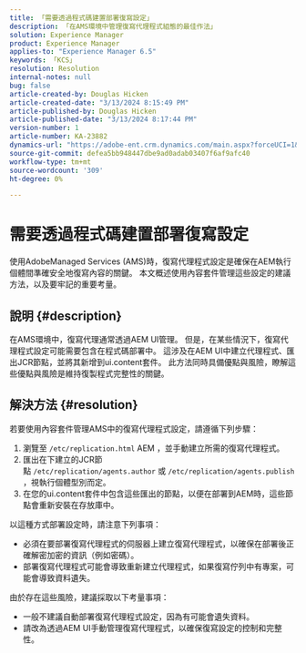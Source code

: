 ```yaml
---
title: 「需要透過程式碼建置部署復寫設定」
description: 「在AMS環境中管理復寫代理程式組態的最佳作法」
solution: Experience Manager
product: Experience Manager
applies-to: "Experience Manager 6.5"
keywords: 「KCS」
resolution: Resolution
internal-notes: null
bug: false
article-created-by: Douglas Hicken
article-created-date: "3/13/2024 8:15:49 PM"
article-published-by: Douglas Hicken
article-published-date: "3/13/2024 8:17:44 PM"
version-number: 1
article-number: KA-23882
dynamics-url: "https://adobe-ent.crm.dynamics.com/main.aspx?forceUCI=1&pagetype=entityrecord&etn=knowledgearticle&id=c387107a-76e1-ee11-904c-00224806b7b2"
source-git-commit: defea5bb948447dbe9ad0adab03407f6af9afc40
workflow-type: tm+mt
source-wordcount: '309'
ht-degree: 0%

---
```


# 需要透過程式碼建置部署復寫設定


使用AdobeManaged Services (AMS)時，復寫代理程式設定是確保在AEM執行個體間準確安全地復寫內容的關鍵。 本文概述使用內容套件管理這些設定的建議方法，以及要牢記的重要考量。

## 說明 {#description}


在AMS環境中，復寫代理通常透過AEM UI管理。 但是，在某些情況下，復寫代理程式設定可能需要包含在程式碼部署中。 這涉及在AEM UI中建立代理程式、匯出JCR節點，並將其新增到ui.content套件。 此方法同時具備優點與風險，瞭解這些優點與風險是維持復製程式完整性的關鍵。


## 解決方法 {#resolution}


若要使用內容套件管理AMS中的復寫代理程式設定，請遵循下列步驟：

1. 瀏覽至 `/etc/replication.html` AEM ，並手動建立所需的復寫代理程式。
2. 匯出在下建立的JCR節點 `/etc/replication/agents.author` 或 `/etc/replication/agents.publish`，視執行個體型別而定。
3. 在您的ui.content套件中包含這些匯出的節點，以便在部署到AEM時，這些節點會重新安裝在存放庫中。


以這種方式部署設定時，請注意下列事項：

- 必須在要部署復寫代理程式的伺服器上建立復寫代理程式，以確保在部署後正確解密加密的資訊（例如密碼）。
- 部署復寫代理程式可能會導致重新建立代理程式，如果復寫佇列中有專案，可能會導致資料遺失。


由於存在這些風險，建議採取以下考量事項：

- 一般不建議自動部署復寫代理程式設定，因為有可能會遺失資料。
- 請改為透過AEM UI手動管理復寫代理程式，以確保復寫設定的控制和完整性。

